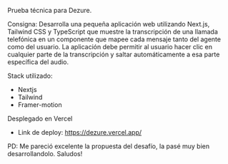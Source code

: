 Prueba técnica para Dezure.

Consigna:
Desarrolla una pequeña aplicación web utilizando Next.js, Tailwind CSS y TypeScript que muestre la transcripción de una llamada telefónica en un componente que mapee cada mensaje tanto del agente como del usuario. La aplicación debe permitir al usuario hacer clic en cualquier parte de la transcripción y saltar automáticamente a esa parte específica del audio.

Stack utilizado:
- Nextjs
- Tailwind
- Framer-motion

Desplegado en Vercel
- Link de deploy: https://dezure.vercel.app/

PD: Me pareció excelente la propuesta del desafío, la pasé muy bien desarrollandolo. Saludos!
